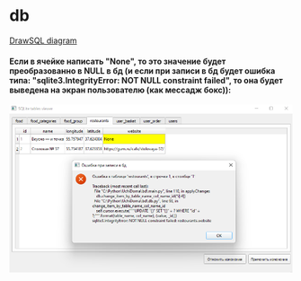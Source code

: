 # db
[DrawSQL diagram](https://drawsql.app/teams/grigoriys-team/diagrams/uchi-doma)

#### Если в ячейке написать "None", то это значение будет преобразованно в NULL в бд (и если при записи в бд будет ошибка типа: "sqlite3.IntegrityError: NOT NULL constraint failed", то она будет выведена на экран пользователю (как мессадж бокс)):
![](./img.png)
